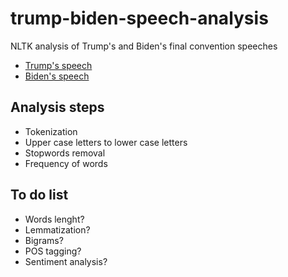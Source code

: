 # trump-biden-speech-analysis
NLTK analysis of Trump's and Biden's final convention speeches

* [Trump's speech](https://www.nytimes.com/2020/08/28/us/politics/trump-rnc-speech-transcript.html)
* [Biden's speech](https://edition.cnn.com/2020/08/20/politics/biden-dnc-speech-transcript/index.html)

## Analysis steps

* Tokenization
* Upper case letters to lower case letters
* Stopwords removal
* Frequency of words

## To do list

* Words lenght?
* Lemmatization?
* Bigrams?
* POS tagging?
* Sentiment analysis?